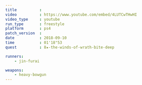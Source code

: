 ```yaml
---
title          :
video          : https://www.youtube.com/embed/4LUTCwTHwHI
video_type     : youtube
run_type       : freestyle
platform       : ps4
patch_version  :
date           : 2018-09-10
time           : 01'18"53
quest          : 8★-the-winds-of-wrath-bite-deep

runners:
    - jin-furai

weapons:
    - heavy-bowgun
---
```

